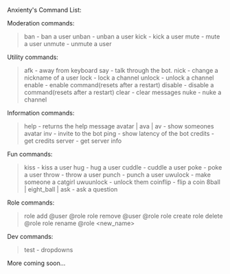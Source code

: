  Anxienty's Command List:

Moderation commands: 
> ban - ban a user
> unban - unban a user
> kick - kick a user
> mute - mute a user
> unmute - unmute a user

Utility commands:
> afk  - away from keyboard
> say - talk through the bot.
> nick - change a nickname of a user
> lock - lock a channel
> unlock - unlock a channel
> enable - enable command(resets after a restart)
> disable - disable a command(resets after a restart)
> clear - clear messages
> nuke - nuke a channel

Information commands:
> help - returns the help message
> avatar | ava | av - show someones avatar
> inv - invite to the bot
> ping - show latency of the bot
> credits - get credits
> server - get server info

Fun commands:
> kiss - kiss a user
> hug - hug a user
> cuddle - cuddle a user
> poke - poke a user
> throw - throw a user
> punch - punch a user
> uwulock - make someone a catgirl
> uwuunlock - unlock them
> coinflip - flip a coin
> 8ball | eight_ball | ask - ask a question

Role commands:
> role add @user @role
> role remove @user @role
> role create <name>
> role delete @role
> role rename @role <new_name>

Dev commands:
> test - dropdowns
> 
More coming soon...
